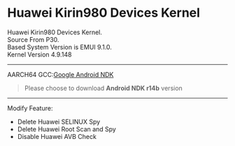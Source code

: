 # Huawei Kirin980 Devices Kernel  
Huawei Kirin980 Devices Kernel.  
Source From P30.  
Based System Version is EMUI 9.1.0.  
Kernel Version 4.9.148  

***
AARCH64 GCC:[Google Android NDK](https://developer.android.com/ndk/downloads/older_releases)  
> Please choose to download **Android NDK r14b** version
***  
Modify Feature:
+ Delete Huawei SELINUX Spy
+ Delete Huawei Root Scan and Spy
+ Disable Huawei AVB Check